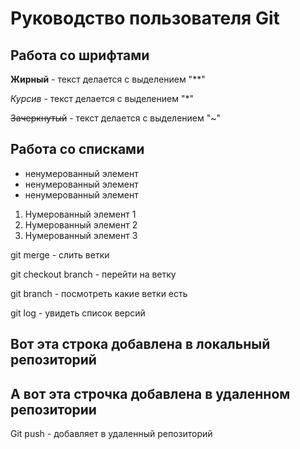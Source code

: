 # Руководство пользователя Git


## Работа со шрифтами
**Жирный** - текст делается с выделением "**"

*Курсив* - текст делается с выделением "*"

~~Зачеркнутый~~ - текст делается с выделением "~"

## Работа со списками
* ненумерованный элемент
* ненумерованный элемент
* ненумерованный элемент

1. Нумерованный элемент 1
2. Нумерованный элемент 2
3. Нумерованный элемент 3

git merge - слить ветки

git checkout branch - перейти на ветку

git branch - посмотреть какие ветки есть

git log - увидеть список версий

## Вот эта строка добавлена в локальный репозиторий

## А вот эта строчка добавлена в удаленном репозитории

Git push - добавляет в удаленный репозиторий